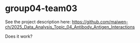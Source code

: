 # group04-team03
See the project description here: https://github.com/maiwen-ch/2025_Data_Analysis_Topic_04_Antibody_Antigen_Interactions

Does it work?